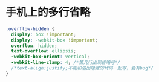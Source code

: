 <!--
 * @Author: rk
 * @Description:
 * @Date: 2024-03-18 19:11:44
 * @LastEditors: rk
 * @LastEditTime: 2024-03-18 19:12:09
-->

# 手机上的多行省略

```css
.overflow-hidden {
  display: box !important;
  display: -webkit-box !important;
  overflow: hidden;
  text-overflow: ellipsis;
  -webkit-box-orient: vertical;
  -webkit-line-clamp: 4; /*第几行出现省略号*/
  /*text-align:justify;不能和溢出隐藏的代码一起写，会有bug*/
}
```
